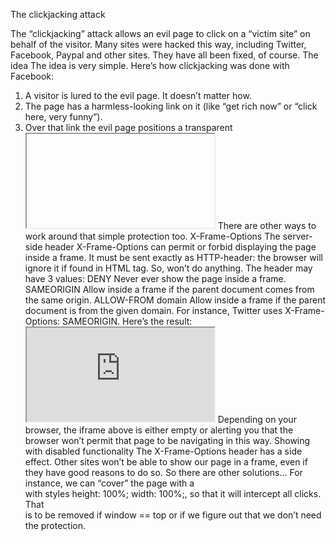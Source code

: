 The clickjacking attack

The “clickjacking” attack allows an evil page to click on a “victim site” on behalf of the visitor.
Many sites were hacked this way, including Twitter, Facebook, Paypal and other sites. They have all been fixed, of course.
The idea
The idea is very simple.
Here’s how clickjacking was done with Facebook:
1.	A visitor is lured to the evil page. It doesn’t matter how.
2.	The page has a harmless-looking link on it (like “get rich now” or “click here, very funny”).
3.	Over that link the evil page positions a transparent <iframe> with src from facebook.com, in such a way that the “Like” button is right above that link. Usually that’s done with z-index.
4.	In attempting to click the link, the visitor in fact clicks the button.

Clickjacking is for clicks, not for keyboard
The attack only affects mouse actions (or similar, like taps on mobile).
Keyboard input is much difficult to redirect. Technically, if we have a text field to hack, then we can position an iframe in such a way that text fields overlap each other. So when a visitor tries to focus on the input they see on the page, they actually focus on the input inside the iframe.
But then there’s a problem. Everything that the visitor types will be hidden, because the iframe is not visible.
People will usually stop typing when they can’t see their new characters printing on the screen.
Old-school defences (weak)
The oldest defence is a bit of JavaScript which forbids opening the page in a frame (so-called “framebusting”).
That looks like this:
if (top != window) {
  top.location = window.location;
}
That is: if the window finds out that it’s not on top, then it automatically makes itself the top.
This not a reliable defence, because there are many ways to hack around it. Let’s cover a few.
Blocking top-navigation
We can block the transition caused by changing top.location in beforeunload event handler.
The top page (enclosing one, belonging to the hacker) sets a preventing handler to it, like this:
window.onbeforeunload = function() {
  return false;
};
When the iframe tries to change top.location, the visitor gets a message asking them whether they want to leave.
In most cases the visitor would answer negatively because they don’t know about the iframe – all they can see is the top page, there’s no reason to leave. So top.location won’t change!
In action:
Result
iframe.html
index.html
Sandbox attribute
One of the things restricted by the sandbox attribute is navigation. A sandboxed iframe may not change top.location.
So we can add the iframe with sandbox="allow-scripts allow-forms". That would relax the restrictions, permitting scripts and forms. But we omit allow-top-navigation so that changing top.location is forbidden.
Here’s the code:
<iframe sandbox="allow-scripts allow-forms" src="facebook.html"></iframe>
There are other ways to work around that simple protection too.
X-Frame-Options
The server-side header X-Frame-Options can permit or forbid displaying the page inside a frame.
It must be sent exactly as HTTP-header: the browser will ignore it if found in HTML <meta> tag. So, <meta http-equiv="X-Frame-Options"...> won’t do anything.
The header may have 3 values:
DENY
Never ever show the page inside a frame.
SAMEORIGIN
Allow inside a frame if the parent document comes from the same origin.
ALLOW-FROM domain
Allow inside a frame if the parent document is from the given domain.
For instance, Twitter uses X-Frame-Options: SAMEORIGIN.
Here’s the result:
<iframe src="https://twitter.com"></iframe>
Depending on your browser, the iframe above is either empty or alerting you that the browser won’t permit that page to be navigating in this way.
Showing with disabled functionality
The X-Frame-Options header has a side effect. Other sites won’t be able to show our page in a frame, even if they have good reasons to do so.
So there are other solutions… For instance, we can “cover” the page with a <div> with styles height: 100%; width: 100%;, so that it will intercept all clicks. That <div> is to be removed if window == top or if we figure out that we don’t need the protection.

